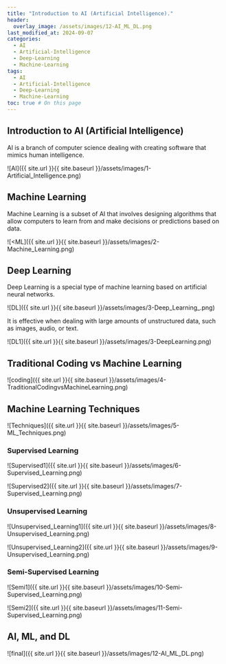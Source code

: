 ```yaml
---
title: "Introduction to AI (Artificial Intelligence)."
header:
  overlay_image: /assets/images/12-AI_ML_DL.png
last_modified_at: 2024-09-07
categories:
  - AI
  - Artificial-Intelligence
  - Deep-Learning  
  - Machine-Learning
tags:
  - AI
  - Artificial-Intelligence
  - Deep-Learning  
  - Machine-Learning
toc: true # On this page
---
```


## Introduction to AI (Artificial Intelligence)

AI is a branch of computer science dealing with creating software that mimics human intelligence.

![AI]({{ site.url }}{{ site.baseurl }}/assets/images/1-Artificial_Intelligence.png)

## Machine Learning

Machine Learning is a subset of AI that involves designing algorithms that allow computers to learn from and make decisions or predictions based on data.

![<ML]({{ site.url }}{{ site.baseurl }}/assets/images/2-Machine_Learning.png)

## Deep Learning

Deep Learning is a special type of machine learning based on artificial neural networks.

![DL]({{ site.url }}{{ site.baseurl }}/assets/images/3-Deep_Learning_.png)

It is effective when dealing with large amounts of unstructured data, such as images, audio, or text.

![DL1]({{ site.url }}{{ site.baseurl }}/assets/images/3-DeepLearning.png)

## Traditional Coding vs Machine Learning

![coding]({{ site.url }}{{ site.baseurl }}/assets/images/4-TraditionalCodingvsMachineLearning.png)

## Machine Learning Techniques

![Techniques]({{ site.url }}{{ site.baseurl }}/assets/images/5-ML_Techniques.png)

### Supervised Learning

![Supervised1]({{ site.url }}{{ site.baseurl }}/assets/images/6-Supervised_Learning.png)

![Supervised2]({{ site.url }}{{ site.baseurl }}/assets/images/7-Supervised_Learning.png)

### Unsupervised Learning

![Unsupervised_Learning1]({{ site.url }}{{ site.baseurl }}/assets/images/8-Unsupervised_Learning.png)

![Unsupervised_Learning2]({{ site.url }}{{ site.baseurl }}/assets/images/9-Unsupervised_Learning.png)

### Semi-Supervised Learning

![Semi1]({{ site.url }}{{ site.baseurl }}/assets/images/10-Semi-Supervised_Learning.png)

![Semi2]({{ site.url }}{{ site.baseurl }}/assets/images/11-Semi-Supervised_Learning.png)

## AI, ML, and DL

![final]({{ site.url }}{{ site.baseurl }}/assets/images/12-AI_ML_DL.png)


